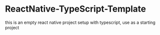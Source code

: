 # ReactNative-TypeScript-Template
this is an empty react native project setup with typescript, use as a starting project

